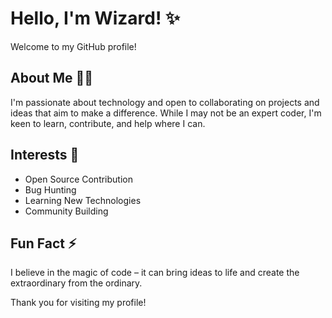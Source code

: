# Hello, I'm Wizard! ✨

Welcome to my GitHub profile!

## About Me 🧙‍♂️

I'm passionate about technology and open to collaborating on projects and ideas that aim to make a difference. While I may not be an expert coder, I'm keen to learn, contribute, and help where I can.

## Interests 🌟

- Open Source Contribution
- Bug Hunting
- Learning New Technologies
- Community Building

## Fun Fact ⚡

I believe in the magic of code – it can bring ideas to life and create the extraordinary from the ordinary.

Thank you for visiting my profile!
